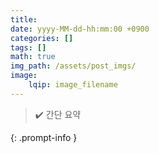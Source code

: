 ```yaml
---
title: 
date: yyyy-MM-dd-hh:mm:00 +0900
categories: []
tags: []
math: true
img_path: /assets/post_imgs/
image:
	lqip: image_filename
---
```



> ✔️ 간단 요약
> 
> 
{: .prompt-info }
> 

